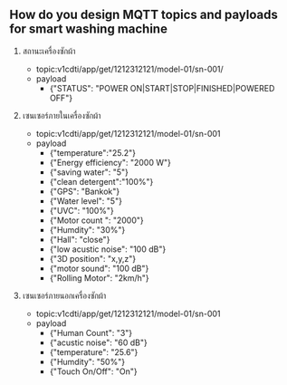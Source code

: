 ## How do you design MQTT topics and payloads for smart washing machine

1. สถานะเครื่องซักผ้า
    - topic:v1cdti/app/get/1212312121/model-01/sn-001/
    - payload
        - {"STATUS": "POWER ON|START|STOP|FINISHED|POWERED OFF"}
1. เซนเซอร์ภายในเครื่องซักผ้า
    - topic:v1cdti/app/get/1212312121/model-01/sn-001
    - payload
        - {"temperature":"25.2"}
        - {"Energy efficiency": "2000 W"}
        - {"saving water": "5"}
        - {"clean detergent":"100%"}
        - {"GPS": "Bankok"}
        - {"Water level": "5"}
        - {"UVC": "100%"}
        - {"Motor count ": "2000"}
        - {"Humdity": "30%"}
        - {"Hall": "close"}
        - {"low acustic noise": "100 dB"}
        - {"3D position": "x,y,z"}
        - {"motor sound": "100 dB"}
        - {"Rolling Motor": "2km/h"}

        

 1. เซนเซอร์ภายนอกเครื่องซักผ้า
    - topic:v1cdti/app/get/1212312121/model-01/sn-001
    - payload
        - {"Human Count": "3"}
        - {"acustic noise": "60 dB"}
        - {"temperature": "25.6"}
        - {"Humdity": "50%"}
        - {"Touch On/Off": "On"}



